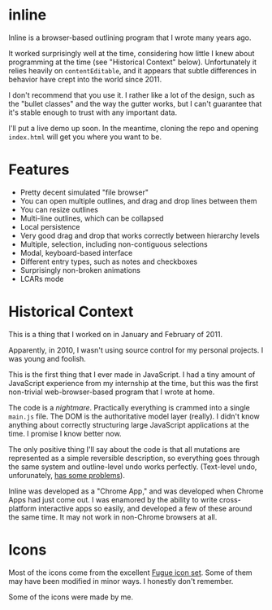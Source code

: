 # inline

Inline is a browser-based outlining program that I wrote many years ago.

It worked surprisingly well at the time, considering how little I knew about programming at the time (see "Historical Context" below). Unfortunately it relies heavily on `contentEditable`, and it appears that subtle differences in behavior have crept into the world since 2011.

I don't recommend that you use it. I rather like a lot of the design, such as the "bullet classes" and the way the gutter works, but I can't guarantee that it's stable enough to trust with any important data.

I'll put a live demo up soon. In the meantime, cloning the repo and opening `index.html` will get you where you want to be.

# Features

- Pretty decent simulated "file browser"
- You can open multiple outlines, and drag and drop lines between them
- You can resize outlines
- Multi-line outlines, which can be collapsed
- Local persistence
- Very good drag and drop that works correctly between hierarchy levels
- Multiple, selection, including non-contiguous selections
- Modal, keyboard-based interface
- Different entry types, such as notes and checkboxes
- Surprisingly non-broken animations
- LCARs mode

# Historical Context

This is a thing that I worked on in January and February of 2011.

Apparently, in 2010, I wasn't using source control for my personal projects. I was young and foolish.

This is the first thing that I ever made in JavaScript. I had a tiny amount of JavaScript experience from my internship at the time, but this was the first non-trivial web-browser-based program that I wrote at home.

The code is a *nightmare*. Practically everything is crammed into a single `main.js` file. The DOM is the authoritative model layer (really). I didn't know anything about correctly structuring large JavaScript applications at the time. I promise I know better now.

The only positive thing I'll say about the code is that all mutations are represented as a simple reversible description, so everything goes through the same system and outline-level undo works perfectly. (Text-level undo, unforunately, [has some problems](http://stackoverflow.com/questions/5086693)).

Inline was developed as a "Chrome App," and was developed when Chrome Apps had just come out. I was enamored by the ability to write cross-platform interactive apps so easily, and developed a few of these around the same time. It may not work in non-Chrome browsers at all.

# Icons

Most of the icons come from the excellent [Fugue icon set](http://p.yusukekamiyamane.com/). Some of them may have been modified in minor ways. I honestly don't remember.

Some of the icons were made by me.
